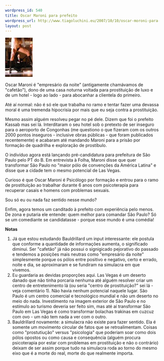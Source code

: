 ```yaml
--- 
wordpress_id: 540
title: Oscar Maroni para prefeito
wordpress_url: http://www.tiagoluchini.eu/2007/10/10/oscar-moroni-para-prefeito/
layout: post
---
```

![Maroni Stripper](/wp-content/uploads/2007/10/maroni_stripper.thumbnail.jpg)

Oscar Maroni é "empresário da noite" (antigamente chamávamos de "cafetão"), dono de uma casa noturna voltada para prostituição de luxo e de um hotel - logo ao lado - para abocanhar a clientela do primeiro.

Até aí normal: não é só ele que trabalha no ramo e tentar fazer uma devassa moral é uma tremenda hipocrisia por mais que eu seja contra a prostituição.

Mesmo assim alguém resolveu pegar no pé dele. Dizem que foi o prefeito Kassab mas sei lá. Interditaram o seu hotel sob o pretexto de ser inseguro para o aeroporto de Congonhas (me questiono o que fizeram com os outros 2000 pontos inseguros - inclusive obras públicas - que foram publicados recentemente) e acabaram até mandando Maroni para a prisão por formação de quadrilha e exploração de prostíbulo.

O indivíduo agora está lançando pré-candidatura para prefeitura de São Paulo pelo PT do B.  Em entrevista à Folha, Maroni disse que quer transformar São Paulo no "maior pólo de convenções da América Latina" e disse que a cidade tem o mesmo potencial de Las Vegas.

Curioso é que Oscar Maroni é Psicólogo por formação e entrou para o ramo de prostituição ao trabalhar durante 6 anos com psicoterapia para recuperar casais e homens com problemas sexuais.

Sou só eu ou nada faz sentido nesse mundo?

Enfim, agora temos um canditado à prefeito com experiência pelo menos. De zona e putaria ele entende: quem melhor para comandar São Paulo? Só se um comediante se candidatasse - porque esse mundo é uma comédia!

**Notas**

1. Já que estou estudando Bauldrillard um input interessante: ele postula que conforme a quantidade de informações aumenta, o significado diminui. Ser "cafetão" já não possui o signigicado pejorativo do passado e tendemos a posições mais neutras como "empresário da noite" simplesmente porque os pólos entre positivo e negativo, certo e errado, noite e dia, se aproximaram e se fundiram na simulacra em que vivemos.
2. Eu guardaria as devidas proporções aqui. Las Vegas é um deserto danado que não tinha porcaria nenhuma até alguém resolver criar um centro de entretenimento lá (ou seria "centro de prostituição?" sei lá - veja comentário 1). Não havia nenhum potencial naquele lugar. São Paulo é um centro comercial e tecnológico mundial e não um deserto no meio do nada. Investimento na imagem exterior de São Paulo e no estímulo ao turismo deveria ser feito sim, mas até aí transformar São Paulo em Las Vegas é como transformar bolachas trakinas em cuzcuz com ovo - um não tem nada a ver com o outro.
3. Bauldrillard novamente: a simulacra não existe para fazer sentido. Ela é somente um movimento circular de fatos que se retroalimentam. Coisas como "prostutiução" versus "psicologia" que poderiam soar como dois pólos opostos ou como causa e consequência (alguém procura psicoterapia por estar com problemas em prostituição e não o contrário) deixam de ser assim porque tudo na simulacra roda ao torno do mesmo eixo que é a morte do real, morte do que realmente importa.

